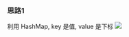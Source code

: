 ### 思路1
利用 HashMap, key 是值, value 是下标
![](https://youpaiyun.zongqilive.cn/image/20201003104215.png)


